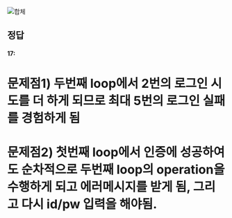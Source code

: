 ![합체](https://user-images.githubusercontent.com/69576676/133031111-2465a540-c003-4e18-8a16-c6dc23363e00.png)

정답
-----
#### 17:
# 문제점1) 두번째 loop에서 2번의 로그인 시도를 더 하게 되므로 최대 5번의 로그인 실패를 경험하게 됨
# 문제점2) 첫번째 loop에서 인증에 성공하여도 순차적으로 두번째 loop의 operation을 수행하게 되고 에러메시지를 받게 됨, 그리고 다시 id/pw 입력을 해야됨.
